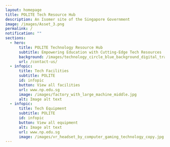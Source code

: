 ```yaml
---
layout: homepage
title: POLITE Tech Resource Hub
description: An Isomer site of the Singapore Government
image: /images/Asset_3.png
permalink: /
notification: ""
sections:
  - hero:
      title: POLITE Technology Resource Hub
      subtitle: Empowering Education with Cutting-Edge Tech Resources
      background: /images/technology_circle_blue_background_digital_transformation_concept.jpg
      url: /contact-us/
  - infopic:
      title: Tech Facilities
      subtitle: POLITE
      id: infopic
      button: View all facilities
      url: www.np.edu.sg
      image: /images/factory_with_large_machine_middle.jpg
      alt: Image alt text
  - infopic:
      title: Tech Equipment
      subtitle: POLITE
      id: infopic
      button: View all equipment
      alt: Image alt text
      url: www.np.edu.sg
      image: /images/vr_headset_by_computer_gaming_technology_copy.jpg
---
```

